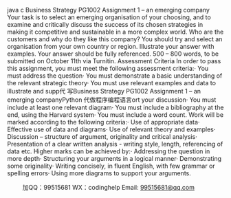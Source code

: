 java c
Business Strategy PG1002
Assignment 1 – an emerging company
Your task is to select an emerging   organisation of your choosing, and to examine and critically discuss the success of its chosen strategies in making it competitive and sustainable in a more complex world. Who are the customers and why do they like this company? You should try and select an organisation from your own country or region. Illustrate your answer with examples. Your answer should be fully referenced.
500   – 800   words, to be submitted on October 11th   via Turnitin.
Assessment Criteria
In order to pass this assignment, you must meet the following assessment criteria:·   You must address the question·   You must demonstrate a basic understanding of the relevant strategic theory·   You must use relevant examples and data to illustrate and supp代 写Business Strategy PG1002 Assignment 1 – an emerging companyPython
代做程序编程语言ort your discussion·   You must include at least one relevant diagram·   You must include a bibliography at the end, using the Harvard system·   You must include a word count.
Work will be marked according to the following criteria:·   Use of appropriate data·   Effective use of data and diagrams·   Use of relevant theory and examples·   Discussion – structure of argument, originality and critical analysis·   Presentation of a clear written analysis - writing style, length, referencing of data etc.
Higher marks can be achieved by:·   Addressing the question in more depth·   Structuring your arguments in a logical manner·   Demonstrating some originality·   Writing concisely, in fluent English, with few grammar or spelling errors·   Using more diagrams to support your arguments.
   

         
加QQ：99515681  WX：codinghelp  Email: 99515681@qq.com
